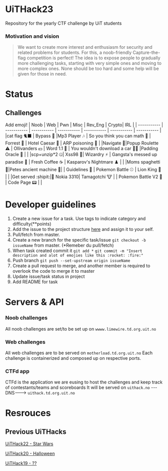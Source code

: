 # UiTHack23

Repository for the yearly CTF challenge by UiT students

### Motivation and vision

> We want to create more interest and enthusiasm for security and related problems for students. For this, a noob-friendly Capture-the-flag competition is perfect! The idea is to expose people to gradually more challenging tasks, starting with very simple ones and moving to more complex ones. None should be too hard and some help will be given for those in need.

# Status

## Challenges

Add emoji!
| Noob | Web | Pwn | Misc | Rev_Eng | Crypto| IRL |
| ----------- | ----------- | ----------- | ----------- | ----------- | ----------- | ----------- |
|cat flag 🐈‍⬛ | Bypass :passport_control: |Mp3 Player :notes: | So you think you can math :triangular_ruler: | Forrest :deciduous_tree: | Hotel Caesar :hotel: | ARP poisoning :test_tube: |
|Navigate 🧭|Popup Roulette :warning: | Ollivanders :dollar: | Word 1.1 💾 | You wouldn't download a car :pirate_flag: |Padding Oracle :crystal_ball: | |
|scp+unzip\*2 🤐| Xss98 :flags:| Wizardry :zap: | Gangsta's messed up paradise :microphone: | Fresh Coffee :coffee: | Kasparov's Nightmare :chess_pawn: | |
|Moms spaghetti 🍝|Petes ancient machine 🧭| | Guidelines :triangular_flag_on_post: | Pokemon Battle :baseball: | Lion King :tiger: | |
|Get served :shipit:|:iphone: Nokia 3310| Tamagotchi :cow: | | Pokemon Battle V2 :8ball: | Code Page 📟 | |


# Developer guidelines

1. Create a new issue for a task. Use tags to indicate category and difficulty(\*\*points)
2. Add the issue to the project structure [here](https://github.com/users/Sagensagen/projects/1/views/2) and assign it to your self.
3. Pull/fetch from master.
4. Create a new branch for the specific task/issue `git checkout -b issueName` from master. (\*Remeber du pull/fetch)
5. When task created commit it `git add *` `git commit -m "Insert description and alot of emojies like this :rocket: :fire:"`
6. Push branch `git push --set-upstream origin issueName`
7. Create a pull request to merge, and another member is required to overlook the code to merge it to master
8. Update issue/task status in project
9. Add README for task

# Servers & API

### Noob challenges

All noob challenges are set/to be set up on `wwww.limewire.td.org.uit.no`

### Web challenges

All web challenges are to be served on `motherload.td.org.uit.no`
Each challenge is containerized and composed up on respective ports.

### CTFd app

CTFd is the application we are eusing to host the challenges and keep track of contestants/teams and scoreboards
It will be served on `uithack.no` ---DNS---> `uithack.td.org.uit.no`

# Resrouces

## Previous UiTHacks

[UiTHack22 - Star Wars](https://github.com/td-org-uit-no/UiTHack22)

[UiTHack20 - Halloween](https://github.com/td-org-uit-no/UiTHack20)

[UiTHack19 - ??](https://github.com/td-org-uit-no/UiTHack19)
